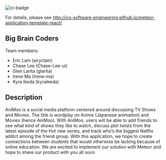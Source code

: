 ![ci-badge](https://github.com/ics-software-engineering/meteor-application-template-react/workflows/ci-meteor-application-template-react/badge.svg)

For details, please see http://ics-software-engineering.github.io/meteor-application-template-react/

## Big Brain Coders
Team members:
- Eric Lam (airyclam)
- Chase Lee (Chase-Lee-ui)
- Glen Larita (glarita)
- Irene Ma (Irene-ma)
- Kyra Ikeda (kyraikeda)

## Description
AniMoo is a social media platform centered around discussing TV Shows and Movies. The title is wordplay on Anime (Japanese animation) and Movies (hence AniMoo).
With AniMoo, users will be able to add friends to see what kind of shows they like to watch, discuss plot twists from the latest episode of the Hot new series, and track who’s the
biggest Netflix addict among the friend group. With this application, we hope to create connections between students that would otherwise be lacking because of online education. 
We are excited to implement our solution with Meteor and hope to share our product with you all soon
